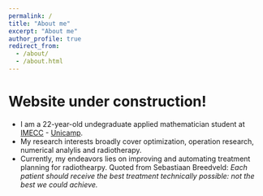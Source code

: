 ```yaml
---
permalink: /
title: "About me"
excerpt: "About me"
author_profile: true
redirect_from: 
  - /about/
  - /about.html
---
```


<h1> Website under construction! </h1>

- I am a 22-year-old undegraduate applied mathematician student at [IMECC](https://www.ime.unicamp.br) - [Unicamp](https://www.unicamp.br/unicamp/).
- My research interests broadly cover optimization, operation research, numerical analylis and radiotherapy.
- Currently, my endeavors lies on improving and automating treatment planning for radiothearpy. Quoted from Sebastiaan Breedveld: *Each patient should receive the best treatment technically possible: not the best we could achieve.*